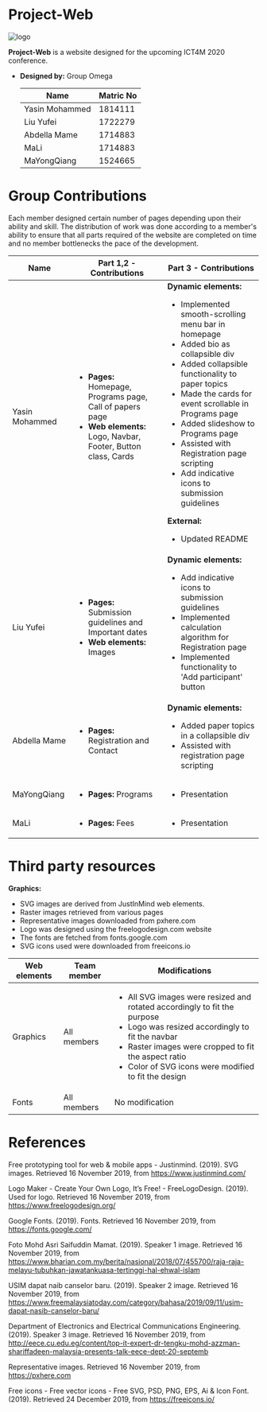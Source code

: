
# Project-Web
![logo](https://www.freelogodesign.org/download/file?id=f20d24ce-af1e-4576-9973-9e5773aaa20e_200x200.png)

**Project-Web** is a website designed for the upcoming ICT4M 2020 conference.

- **Designed by:** Group Omega

	|Name				| Matric No |
	|-------------------|-----------|
	| Yasin Mohammed 	| 	1814111 |
	|Liu Yufei			|	1722279	|
	|Abdella Mame		|	1714883	|
	|MaLi				|	1714883	|
	|MaYongQiang		|	1524665	|



# Group Contributions

Each member designed certain number of pages depending upon their ability and skill. The distribution of work was done according to a member's ability to ensure that all parts required of the website are completed on time and no member bottlenecks the pace of the development.

|Name  |Part 1,2 - Contributions  |Part 3 - Contributions	|
|--|--|--|
|Yasin Mohammed | <ul><li>**Pages:** Homepage, Programs page, Call of papers page</li><li>**Web elements:** Logo, Navbar, Footer, Button class, Cards</li></ul> |**Dynamic elements:**  <ul><li>Implemented smooth-scrolling menu bar in homepage</li><li>Added bio as collapsible div</li><li>Added collapsible functionality to paper topics</li><li>Made the cards for event scrollable in Programs page</li><li>Added slideshow to Programs page</li><li>Assisted with Registration page scripting</li><li>Add indicative icons to submission guidelines</li></ul>**External:** <ul><li>Updated README</li></ul> |
|Liu Yufei|<ul><li>**Pages:** Submission guidelines and Important dates</li><li>**Web elements:** Images</li></ul> | **Dynamic elements:** <ul><li>Add indicative icons to submission guidelines</li><li>Implemented calculation algorithm for Registration page</li><li>Implemented functionality to 'Add participant' button</li></ul> |
|Abdella Mame|<ul><li>**Pages:** Registration and Contact</li></ul> | **Dynamic elements:** <ul><li>Added paper topics in a collapsible div</li><li>Assisted with registration page scripting</li></ul> |
|MaYongQiang|<ul><li>**Pages:** Programs</li></ul> | <ul><li>Presentation</li></ul> |
|MaLi|<ul><li>**Pages:** Fees</li></ul> |<ul><li>Presentation</li></ul>|


# Third party resources

**Graphics:** 
- SVG images are derived from JustInMind web elements. 
- Raster images retrieved from various pages
- Representative images downloaded from pxhere.com
- Logo was designed using the freelogodesign.com website
- The fonts are fetched from fonts.google.com
- SVG icons used were downloaded from freeicons.io

|Web elements| Team member | Modifications |
|--|--|--|
|Graphics  | All members  | <ul><li>All SVG images were resized and rotated accordingly to fit the purpose</li><li>Logo was resized accordingly to fit the navbar</li><li>Raster images were cropped to fit the aspect ratio</li><li>Color of SVG icons were modified to fit the design</li></ul>|
|Fonts| All members  | No modification |



# References

Free prototyping tool for web & mobile apps - Justinmind. (2019). SVG images. Retrieved 16 November 2019, from https://www.justinmind.com/

Logo Maker - Create Your Own Logo, It’s Free! - FreeLogoDesign. (2019). Used for logo. Retrieved 16 November 2019, from https://www.freelogodesign.org/

Google Fonts. (2019). Fonts. Retrieved 16 November 2019, from https://fonts.google.com/

Foto Mohd Asri Saifuddin Mamat. (2019). Speaker 1 image. Retrieved 16 November 2019, from https://www.bharian.com.my/berita/nasional/2018/07/455700/raja-raja-melayu-tubuhkan-jawatankuasa-tertinggi-hal-ehwal-islam

USIM dapat naib canselor baru. (2019). Speaker 2 image. Retrieved 16 November 2019, from https://www.freemalaysiatoday.com/category/bahasa/2019/09/11/usim-dapat-nasib-canselor-baru/

Department of Electronics and Electrical Communications Engineering. (2019). Speaker 3 image. Retrieved 16 November 2019, from http://eece.cu.edu.eg/content/top-it-expert-dr-tengku-mohd-azzman-shariffadeen-malaysia-presents-talk-eece-dept-20-septemb

Representative images. Retrieved 16 November 2019, from https://pxhere.com

Free icons - Free vector icons - Free SVG, PSD, PNG, EPS, Ai & Icon Font. (2019). Retrieved 24 December 2019, from https://freeicons.io/